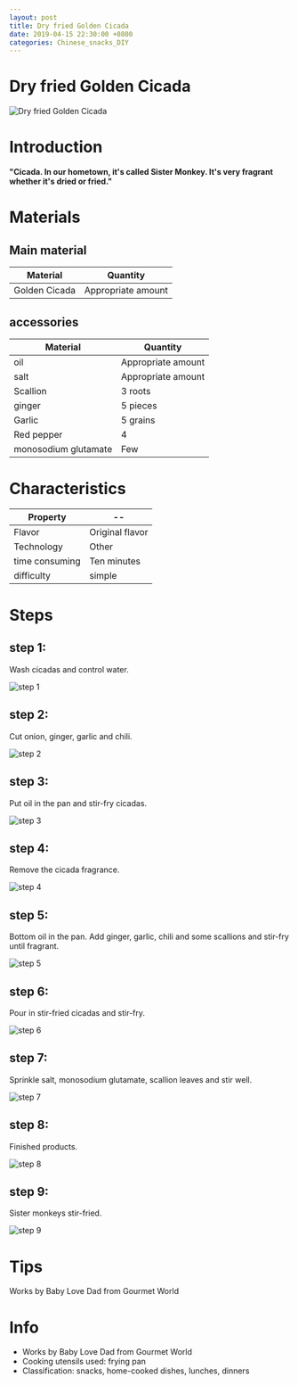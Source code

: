 ```yaml
---
layout: post
title: Dry fried Golden Cicada
date: 2019-04-15 22:30:00 +0800
categories: Chinese_snacks_DIY
---
```


# Dry fried Golden Cicada

![Dry fried Golden Cicada]({{site.baseurl}}/img/401372/401372.jpg)

# Introduction

**"Cicada. In our hometown, it's called Sister Monkey. It's very fragrant whether it's dried or fried."**

# Materials


## Main material

Material|Quantity
--|--
Golden Cicada|Appropriate amount

## accessories

Material|Quantity
--|--
oil|Appropriate amount
salt|Appropriate amount
Scallion|3 roots
ginger|5 pieces
Garlic|5 grains
Red pepper|4
monosodium glutamate|Few

# Characteristics

Property|--
--|--
Flavor|Original flavor
Technology|Other
time consuming|Ten minutes
difficulty|simple

# Steps

## step 1:

Wash cicadas and control water.

![step 1]({{site.baseurl}}/img/401372/1.jpg)

## step 2:

Cut onion, ginger, garlic and chili.

![step 2]({{site.baseurl}}/img/401372/2.jpg)

## step 3:

Put oil in the pan and stir-fry cicadas.

![step 3]({{site.baseurl}}/img/401372/3.jpg)

## step 4:

Remove the cicada fragrance.

![step 4]({{site.baseurl}}/img/401372/4.jpg)

## step 5:

Bottom oil in the pan. Add ginger, garlic, chili and some scallions and stir-fry until fragrant.

![step 5]({{site.baseurl}}/img/401372/5.jpg)

## step 6:

Pour in stir-fried cicadas and stir-fry.

![step 6]({{site.baseurl}}/img/401372/6.jpg)

## step 7:

Sprinkle salt, monosodium glutamate, scallion leaves and stir well.

![step 7]({{site.baseurl}}/img/401372/7.jpg)

## step 8:

Finished products.

![step 8]({{site.baseurl}}/img/401372/8.jpg)

## step 9:

Sister monkeys stir-fried.

![step 9]({{site.baseurl}}/img/401372/9.jpg)

# Tips

Works by Baby Love Dad from Gourmet World

# Info

- Works by Baby Love Dad from Gourmet World
- Cooking utensils used: frying pan
- Classification: snacks, home-cooked dishes, lunches, dinners